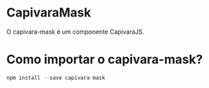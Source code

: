 # CapivaraMask

O capivara-mask é um componente CapivaraJS.

# Como importar o capivara-mask?
```javascript
npm install --save capivara-mask
```
